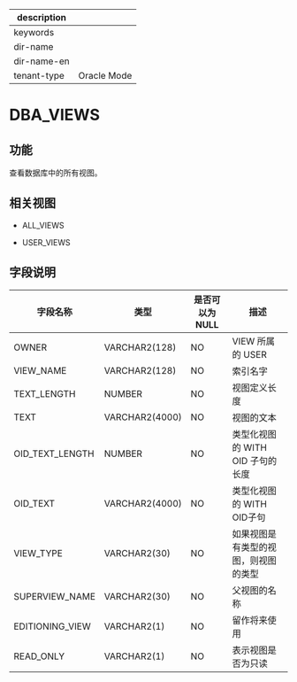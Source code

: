 |description||
|---|---|
|keywords||
|dir-name||
|dir-name-en||
|tenant-type|Oracle Mode|

# DBA_VIEWS

## 功能

查看数据库中的所有视图。

## 相关视图

* ALL_VIEWS

* USER_VIEWS

## 字段说明

|    **字段名称**     |     **类型**     | **是否可以为 NULL** |        **描述**         |
|-----------------|----------------|----------------|-----------------------|
| OWNER           | VARCHAR2(128)  | NO             | VIEW 所属的 USER         |
| VIEW_NAME       | VARCHAR2(128)  | NO             | 索引名字                  |
| TEXT_LENGTH     | NUMBER         | NO             | 视图定义长度                |
| TEXT            | VARCHAR2(4000) | NO             | 视图的文本                 |
| OID_TEXT_LENGTH | NUMBER         | NO             | 类型化视图的 WITH OID 子句的长度 |
| OID_TEXT        | VARCHAR2(4000) | NO             | 类型化视图的 WITH OID子句     |
| VIEW_TYPE       | VARCHAR2(30)   | NO             | 如果视图是有类型的视图，则视图的类型    |
| SUPERVIEW_NAME  | VARCHAR2(30)   | NO             | 父视图的名称                |
| EDITIONING_VIEW | VARCHAR2(1)    | NO             | 留作将来使用                |
| READ_ONLY       | VARCHAR2(1)    | NO             | 表示视图是否为只读             |
